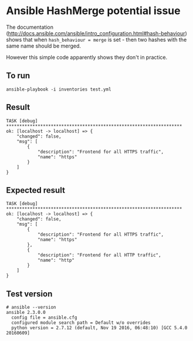 # Ansible HashMerge potential issue

The documentation (http://docs.ansible.com/ansible/intro_configuration.html#hash-behaviour) shows that when ```hash_behaviour = merge``` is set - then two hashes with the same name should be merged.

However this simple code apparently shows they don't in practice.

## To run

```ansible-playbook -i inventories test.yml```

## Result

```
TASK [debug] *******************************************************************
ok: [localhost -> localhost] => {
    "changed": false,
    "msg": [
        {
            "description": "Frontend for all HTTPS traffic",
            "name": "https"
        }
    ]
}
```

## Expected result

```
TASK [debug] *******************************************************************
ok: [localhost -> localhost] => {
    "changed": false,
    "msg": [
        {
            "description": "Frontend for all HTTPS traffic",
            "name": "https"
        },
        {
            "description": "Frontend for all HTTP traffic",
            "name": "http"
        }
    ]
}
```

## Test version

```
# ansible --version
ansible 2.3.0.0
  config file = ansible.cfg
  configured module search path = Default w/o overrides
  python version = 2.7.12 (default, Nov 19 2016, 06:48:10) [GCC 5.4.0 20160609]
```
